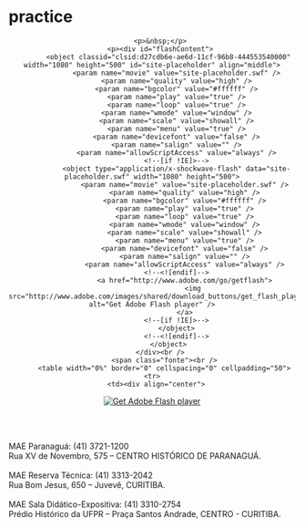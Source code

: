 # practice
<!DOCTYPE html PUBLIC "-//W3C//DTD XHTML 1.0 Transitional//EN" "http://www.w3.org/TR/xhtml1/DTD/xhtml1-transitional.dtd">
<html xmlns="http://www.w3.org/1999/xhtml">
<head>
<meta http-equiv="Content-Type" content="text/html; charset=iso-8859-1" />
<title>MAE - Museu de Arqueologia e Etnologia da UFPR</title>
<style type="text/css">
.fonte {
	font-family: Verdana, Geneva, sans-serif;
	font-size: 14px;
	font-weight: normal;
	color: #666;
	text-decoration: none;
}
</style>
</head>

<body>
<div align="center">
  
        <p>&nbsp;</p>
        <p><div id="flashContent">
			<object classid="clsid:d27cdb6e-ae6d-11cf-96b8-444553540000" width="1080" height="500" id="site-placeholder" align="middle">
				<param name="movie" value="site-placeholder.swf" />
				<param name="quality" value="high" />
				<param name="bgcolor" value="#ffffff" />
				<param name="play" value="true" />
				<param name="loop" value="true" />
				<param name="wmode" value="window" />
				<param name="scale" value="showall" />
				<param name="menu" value="true" />
				<param name="devicefont" value="false" />
				<param name="salign" value="" />
				<param name="allowScriptAccess" value="always" />
				<!--[if !IE]>-->
				<object type="application/x-shockwave-flash" data="site-placeholder.swf" width="1080" height="500">
					<param name="movie" value="site-placeholder.swf" />
					<param name="quality" value="high" />
					<param name="bgcolor" value="#ffffff" />
					<param name="play" value="true" />
					<param name="loop" value="true" />
					<param name="wmode" value="window" />
					<param name="scale" value="showall" />
					<param name="menu" value="true" />
					<param name="devicefont" value="false" />
					<param name="salign" value="" />
					<param name="allowScriptAccess" value="always" />
				<!--<![endif]-->
					<a href="http://www.adobe.com/go/getflash">
						<img src="http://www.adobe.com/images/shared/download_buttons/get_flash_player.gif" alt="Get Adobe Flash player" />
					</a>
				<!--[if !IE]>-->
				</object>
				<!--<![endif]-->
			</object>
		</div><br />
          <span class="fonte"><br />
          <table width="0%" border="0" cellspacing="0" cellpadding="50">
    <tr>
      <td><div align="center">
<object classid="clsid:d27cdb6e-ae6d-11cf-96b8-444553540000" width="1080" height="40" id="barra-redirecionar" align="middle">
				<param name="movie" value="barra-redirecionar.swf" />
				<param name="quality" value="high" />
				<param name="bgcolor" value="#ffffff" />
				<param name="play" value="true" />
				<param name="loop" value="true" />
				<param name="wmode" value="window" />
				<param name="scale" value="showall" />
				<param name="menu" value="true" />
				<param name="devicefont" value="false" />
				<param name="salign" value="" />
				<param name="allowScriptAccess" value="always" />
				<!--[if !IE]>-->
				<object type="application/x-shockwave-flash" data="barra-redirecionar.swf" width="1080" height="40">
					<param name="movie" value="barra-redirecionar.swf" />
					<param name="quality" value="high" />
					<param name="bgcolor" value="#ffffff" />
					<param name="play" value="true" />
					<param name="loop" value="true" />
					<param name="wmode" value="window" />
					<param name="scale" value="showall" />
					<param name="menu" value="true" />
					<param name="devicefont" value="false" />
					<param name="salign" value="" />
					<param name="allowScriptAccess" value="always" />
				<!--<![endif]-->
					<a href="http://www.adobe.com/go/getflash">
						<img src="http://www.adobe.com/images/shared/download_buttons/get_flash_player.gif" alt="Get Adobe Flash player" />
					</a>
					<script>
function justDoIt() {
    window.open("http://www.w3schools.com", "_self");
}
</script>	
				<!--[if !IE]>-->
				</object>
				<!--<![endif]-->
			</object>
		</div><br /></p>
      </div></td>
    </tr>
  </table>
<br />



MAE Paranagu&aacute;: (41) 3721-1200<br />
Rua XV de Novembro, 575 &ndash; CENTRO HIST&Oacute;RICO DE        PARANAGU&Aacute;. <br />
<br />
MAE Reserva T&eacute;cnica: (41) 3313-2042<br />
Rua Bom Jesus, 650 &ndash;        Juvev&ecirc;, CURITIBA. <br />
<br />
MAE Sala Did&aacute;tico-Expositiva: (41)        3310-2754&nbsp; <br />
Pr&eacute;dio Hist&oacute;rico da UFPR &ndash; Pra&ccedil;a Santos Andrade, CENTRO - CURITIBA. <br />
<br />		
  
</div>
</body>
</html>
